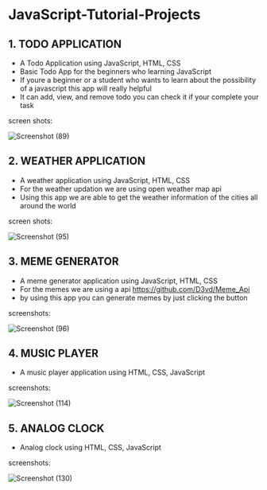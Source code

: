 # JavaScript-Tutorial-Projects

## 1. TODO APPLICATION
   - A Todo Application using JavaScript, HTML, CSS
   - Basic Todo App for the beginners who learning JavaScript
   - If youre a beginner or a student who wants to learn about the possibility of a javascript this app will really helpful
   - It can add, view, and remove todo you can check it if your complete your task

screen shots:

![Screenshot (89)](https://github.com/arun-arunisto/JavaScript-Tutorial-Projects/assets/86800553/c8481e35-f269-469d-ba7c-3f27097b74ef)

## 2. WEATHER APPLICATION
- A weather application using JavaScript, HTML, CSS
- For the weather updation we are using open weather map api
- Using this app we are able to get the weather information of the cities all around the world

screen shots:

![Screenshot (95)](https://github.com/arun-arunisto/JavaScript-Tutorial-Projects/assets/86800553/4e4e2ba0-0cdc-4996-9c3d-f95c6c5aa567)

## 3. MEME GENERATOR
- A meme generator application using JavaScript, HTML, CSS
- For the memes we are using a api <a>https://github.com/D3vd/Meme_Api</a>
- by using this app you can generate memes by just clicking the button

screenshots:

![Screenshot (96)](https://github.com/arun-arunisto/JavaScript-Tutorial-Projects/assets/86800553/88a32338-be06-4823-96ca-f9af2395959e)

## 4. MUSIC PLAYER
- A music player application using HTML, CSS, JavaScript

screenshots:

![Screenshot (114)](https://github.com/arun-arunisto/JavaScript-Tutorial-Projects/assets/86800553/58222100-c41f-4032-9a80-8ea21b470b35)

## 5. ANALOG CLOCK
- Analog clock using HTML, CSS, JavaScript

screenshots:


![Screenshot (130)](https://github.com/arun-arunisto/JavaScript-Tutorial-Projects/assets/86800553/b69b5ba9-4d2f-47bf-964a-6562755b39ff)







